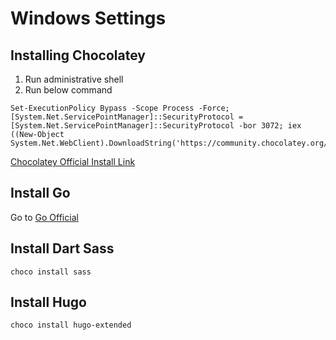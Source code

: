# Windows Settings

## Installing Chocolatey

1. Run administrative shell
2. Run below command

```shell
Set-ExecutionPolicy Bypass -Scope Process -Force; [System.Net.ServicePointManager]::SecurityProtocol = [System.Net.ServicePointManager]::SecurityProtocol -bor 3072; iex ((New-Object System.Net.WebClient).DownloadString('https://community.chocolatey.org/install.ps1'))
```

[Chocolatey Official Install Link](https://chocolatey.org/install)

## Install Go

Go to [Go Official](https://go.dev)

## Install Dart Sass

```shell
choco install sass
```

## Install Hugo

```shell
choco install hugo-extended
```